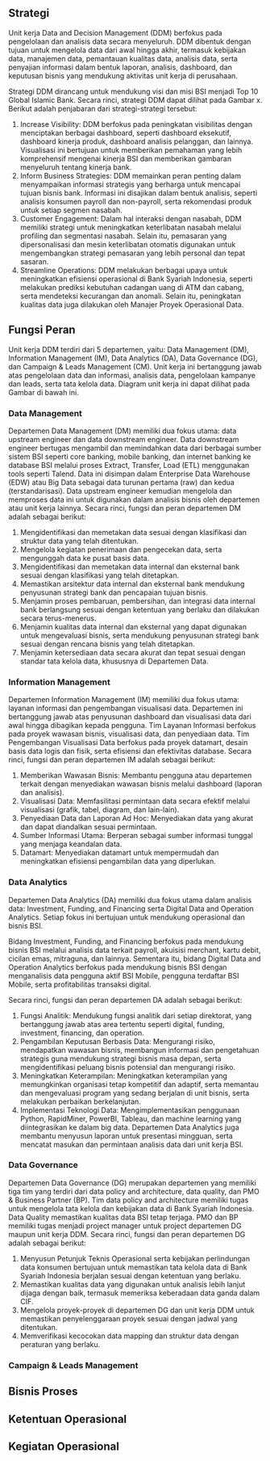 ## Strategi

Unit kerja Data and Decision Management (DDM) berfokus pada pengelolaan dan analisis data secara menyeluruh. DDM dibentuk dengan tujuan untuk mengelola data dari awal hingga akhir, termasuk kebijakan data, manajemen data, pemantauan kualitas data, analisis data, serta penyajian informasi dalam bentuk laporan, analisis, dashboard, dan keputusan bisnis yang mendukung aktivitas unit kerja di perusahaan.

Strategi DDM dirancang untuk mendukung visi dan misi BSI menjadi Top 10 Global Islamic Bank. Secara rinci, strategi DDM dapat dilihat pada Gambar x. Berikut adalah penjabaran dari strategi-strategi tersebut:

1. Increase Visibility: DDM berfokus pada peningkatan visibilitas dengan menciptakan berbagai dashboard, seperti dashboard eksekutif, dashboard kinerja produk, dashboard analisis pelanggan, dan lainnya. Visualisasi ini bertujuan untuk memberikan pemahaman yang lebih komprehensif mengenai kinerja BSI dan memberikan gambaran menyeluruh tentang kinerja bank.
2. Inform Business Strategies: DDM memainkan peran penting dalam menyampaikan informasi strategis yang berharga untuk mencapai tujuan bisnis bank. Informasi ini disajikan dalam bentuk analisis, seperti analisis konsumen payroll dan non-payroll, serta rekomendasi produk untuk setiap segmen nasabah.
3. Customer Engagement: Dalam hal interaksi dengan nasabah, DDM memiliki strategi untuk meningkatkan keterlibatan nasabah melalui profiling dan segmentasi nasabah. Selain itu, pemasaran yang dipersonalisasi dan mesin keterlibatan otomatis digunakan untuk mengembangkan strategi pemasaran yang lebih personal dan tepat sasaran.
4. Streamline Operations: DDM melakukan berbagai upaya untuk meningkatkan efisiensi operasional di Bank Syariah Indonesia, seperti melakukan prediksi kebutuhan cadangan uang di ATM dan cabang, serta mendeteksi kecurangan dan anomali. Selain itu, peningkatan kualitas data juga dilakukan oleh Manajer Proyek Operasional Data.

## Fungsi Peran

Unit kerja DDM terdiri dari 5 departemen, yaitu: Data Management (DM), Information Management (IM), Data Analytics (DA), Data Governance (DG), dan Campaign & Leads Management (CM). Unit kerja ini bertanggung jawab atas pengelolaan data dan informasi, analisis data, pengelolaan kampanye dan leads, serta tata kelola data. Diagram unit kerja ini dapat dilihat pada Gambar di bawah ini.

### Data Management

Departemen Data Management (DM) memiliki dua fokus utama: data upstream engineer dan data downstream engineer. Data downstream engineer bertugas mengambil dan memindahkan data dari berbagai sumber sistem BSI seperti core banking, mobile banking, dan internet banking ke database BSI melalui proses Extract, Transfer, Load (ETL) menggunakan tools seperti Talend. Data ini disimpan dalam Enterprise Data Warehouse (EDW) atau Big Data sebagai data turunan pertama (raw) dan kedua (terstandarisasi). Data upstream engineer kemudian mengelola dan memproses data ini untuk digunakan dalam analisis bisnis oleh departemen atau unit kerja lainnya. Secara rinci, fungsi dan peran departemen DM adalah sebagai berikut:

1. Mengidentifikasi dan memetakan data sesuai dengan klasifikasi dan struktur data yang telah ditentukan.
2. Mengelola kegiatan penerimaan dan pengecekan data, serta mengunggah data ke pusat basis data.
3. Mengidentifikasi dan memetakan data internal dan eksternal bank sesuai dengan klasifikasi yang telah ditetapkan.
4. Memastikan arsitektur data internal dan eksternal bank mendukung penyusunan strategi bank dan pencapaian tujuan bisnis.
5. Menjamin proses pembaruan, pembersihan, dan integrasi data internal bank berlangsung sesuai dengan ketentuan yang berlaku dan dilakukan secara terus-menerus.
6. Menjamin kualitas data internal dan eksternal yang dapat digunakan untuk mengevaluasi bisnis, serta mendukung penyusunan strategi bank sesuai dengan rencana bisnis yang telah ditetapkan.
7. Menjamin ketersediaan data secara akurat dan tepat sesuai dengan standar tata kelola data, khususnya di Departemen Data.

### Information Management

Departemen Information Management (IM) memiliki dua fokus utama: layanan informasi dan pengembangan visualisasi data. Departemen ini bertanggung jawab atas penyusunan dashboard dan visualisasi data dari awal hingga dibagikan kepada pengguna. Tim Layanan Informasi berfokus pada proyek wawasan bisnis, visualisasi data, dan penyediaan data. Tim Pengembangan Visualisasi Data berfokus pada proyek datamart, desain basis data logis dan fisik, serta efisiensi dan efektivitas database. Secara rinci, fungsi dan peran departemen IM adalah sebagai berikut:

1. Memberikan Wawasan Bisnis: Membantu pengguna atau departemen terkait dengan menyediakan wawasan bisnis melalui dashboard (laporan dan analisis).
2. Visualisasi Data: Memfasilitasi permintaan data secara efektif melalui visualisasi (grafik, tabel, diagram, dan lain-lain).
3. Penyediaan Data dan Laporan Ad Hoc: Menyediakan data yang akurat dan dapat diandalkan sesuai permintaan.
4. Sumber Informasi Utama: Berperan sebagai sumber informasi tunggal yang menjaga keandalan data.
5. Datamart: Menyediakan datamart untuk mempermudah dan meningkatkan efisiensi pengambilan data yang diperlukan.

### Data Analytics

Departemen Data Analytics (DA) memiliki dua fokus utama dalam analisis data: Investment, Funding, and Financing serta Digital Data and Operation Analytics. Setiap fokus ini bertujuan untuk mendukung operasional dan bisnis BSI. 

Bidang Investment, Funding, and Financing berfokus pada mendukung bisnis BSI melalui analisis data terkait payroll, akuisisi merchant, kartu debit, cicilan emas, mitraguna, dan lainnya. Sementara itu, bidang Digital Data and Operation Analytics berfokus pada mendukung bisnis BSI dengan menganalisis data pengguna aktif BSI Mobile, pengguna terdaftar BSI Mobile, serta profitabilitas transaksi digital.

Secara rinci, fungsi dan peran departemen DA adalah sebagai berikut:

1. Fungsi Analitik: Mendukung fungsi analitik dari setiap direktorat, yang bertanggung jawab atas area tertentu seperti digital, funding, investment, financing, dan operation.
2. Pengambilan Keputusan Berbasis Data: Mengurangi risiko, mendapatkan wawasan bisnis, membangun informasi dan pengetahuan strategis guna mendukung strategi bisnis masa depan, serta mengidentifikasi peluang bisnis potensial dan mengurangi risiko.
3. Meningkatkan Keterampilan: Meningkatkan keterampilan yang memungkinkan organisasi tetap kompetitif dan adaptif, serta memantau dan mengevaluasi program yang sedang berjalan di unit bisnis, serta melakukan perbaikan berkelanjutan.
4. Implementasi Teknologi Data: Mengimplementasikan penggunaan Python, RapidMiner, PowerBI, Tableau, dan machine learning yang diintegrasikan ke dalam big data. Departemen Data Analytics juga membantu menyusun laporan untuk presentasi mingguan, serta mencatat masukan dan permintaan analisis data dari unit kerja BSI.

### Data Governance

Departemen Data Governance (DG) merupakan departemen yang memiliki tiga tim yang terdiri dari data policy and architecture, data quality, dan PMO & Business Partner (BP). Tim data policy and architecture memiliki tugas untuk mengelola tata kelola dan kebijakan data di Bank Syariah Indonesia. Data Quality memastikan kualitas data BSI tetap terjaga. PMO dan BP memiliki tugas menjadi project manager untuk project departemen DG maupun unit kerja DDM. Secara rinci, fungsi dan peran departemen DG adalah sebagai berikut:

1. Menyusun Petunjuk Teknis Operasional serta kebijakan perlindungan data konsumen bertujuan untuk memastikan tata kelola data di Bank Syariah Indonesia berjalan sesuai dengan ketentuan yang berlaku. 
2. Memastikan kualitas data yang digunakan untuk analisis lebih lanjut dijaga dengan baik, termasuk memeriksa keberadaan data ganda dalam CIF. 
3. Mengelola proyek-proyek di departemen DG dan unit kerja DDM untuk memastikan penyelenggaraan proyek sesuai dengan jadwal yang ditentukan. 
4. Memverifikasi kecocokan data mapping dan struktur data dengan peraturan yang berlaku.

### Campaign & Leads Management

## Bisnis Proses

## Ketentuan Operasional

## Kegiatan Operasional